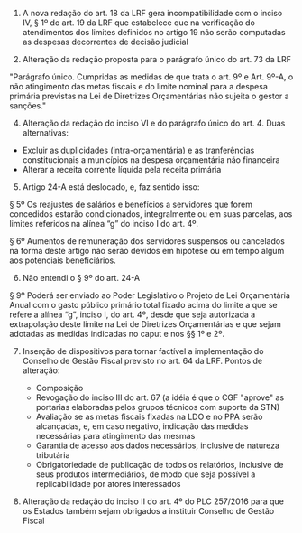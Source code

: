 1) A nova redação do art. 18 da LRF gera incompatibilidade com o inciso IV, § 1º do art. 19 da LRF que estabelece que na verificação do atendimentos dos limites definidos no artigo 19 não serão computadas as despesas decorrentes de decisão judicial

2) Alteração da redação proposta para o parágrafo único do art. 73 da LRF

"Parágrafo único. Cumpridas as medidas de que trata o art. 9º e Art. 9º-A, o não atingimento das metas fiscais e do limite nominal para a despesa primária previstas na Lei de Diretrizes Orçamentárias não sujeita o gestor a sanções."

4) Alteração da redação do inciso VI e do parágrafo único do art. 4. Duas alternativas:
  - Excluir as duplicidades (intra-orçamentária) e as tranferências constitucionais a municípios na despesa orçamentária não financeira
  - Alterar a receita corrente líquida pela receita primária

5) Artigo 24-A está deslocado, e, faz sentido isso:

§ 5º Os reajustes de salários e benefícios a servidores que forem concedidos estarão condicionados, integralmente ou em suas parcelas, aos limites referidos na alínea “g” do inciso I do art. 4º.

§ 6º Aumentos de remuneração dos servidores suspensos ou cancelados na forma deste artigo não serão devidos em hipótese ou em tempo algum aos potenciais beneficiários. 

6) Não entendi o § 9º do art. 24-A

§ 9º Poderá ser enviado ao Poder Legislativo o Projeto de Lei Orçamentária Anual com o gasto público primário total fixado acima do limite a que se refere a alínea “g”, inciso I, do art. 4º, desde que seja autorizada a extrapolação deste limite na Lei de Diretrizes Orçamentárias e que sejam adotadas as medidas indicadas no caput e nos §§ 1º e 2º.

7) Inserção de dispositivos para tornar factível a implementação do Conselho de Gestão Fiscal previsto no art. 64 da LRF. Pontos de alteração:
    - Composição
    - Revogação do inciso III do art. 67 (a idéia é que o CGF "aprove" as portarias elaboradas pelos grupos técnicos com suporte da STN)
    - Avaliação se as metas fiscais fixadas na LDO e no PPA serão alcançadas, e, em caso negativo, indicação das medidas necessárias para atingimento das mesmas
    - Garantia de acesso aos dados necessários, inclusive de natureza tributária
    - Obrigatoriedade de publicação de todos os relatórios, inclusive de seus produtos intermediários, de modo que seja possível a replicabilidade por atores interessados

8) Alteração da redação do inciso II do art. 4º do PLC 257/2016 para que os Estados também sejam obrigados a instituir Conselho de Gestão Fiscal




